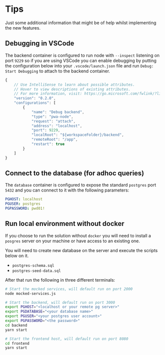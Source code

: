 # Tips

Just some additional information that might be of help whilst implementing the new features.

## Debugging in VSCode

The backend container is configured to run node with `--inspect` listening on port `9229` so if you are using VSCode you can enable debugging by putting the configuration below into your `.vscode/launch.json` file and run `Debug: Start Debugging` to attach to the backend container.

```js
{
    // Use IntelliSense to learn about possible attributes.
    // Hover to view descriptions of existing attributes.
    // For more information, visit: https://go.microsoft.com/fwlink/?linkid=830387
    "version": "0.2.0",
    "configurations": [
        {
            "name": "Debug backend",
            "type": "pwa-node",
            "request": "attach",
            "address": "localhost",
            "port": 9229,
            "localRoot": "${workspaceFolder}/backend",
            "remoteRoot": "/app",
            "restart": true
        }
    ]
}
```

## Connect to the database (for adhoc queries)

The `database` container is configured to expose the standard `postgres` port `5432` and you can connect to it with the following parameters:

```yaml
PGHOST: localhost
PGUSER: postgres
PGPASSWORD: pwd01!
```

## Run local environment without docker

If you choose to run the solution without `docker` you will need to install a `posgres` server on your machine or have access to an existing one.

You will need to create new database on the server and execute the scripts below on it.
* `postgres-schema.sql`
* `postgres-seed-data.sql`

After that run the following in three different terminals:

```sh
# Start the mocked services, will default run on port 2000
node mocked-services.js
```

```sh
# Start the backend, will default run on port 3000
export PGHOST="<localhost or your remote pg server>"
export PGDATABASE="<your database name>"
export PGUSER="<your postgres user account>" 
export PGPASSWORD="<the password>"
cd backend
yarn start
```

```sh
# Start the frontend host, will default run on port 8080
cd frontend
yarn start
```